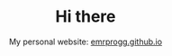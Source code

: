 <h1 align='center'>Hi there</h1>

<p align='center'>
My personal website: <a href="https://kyshi.github.io/" target="_balnk">emrprogg.github.io</a>
</p>
